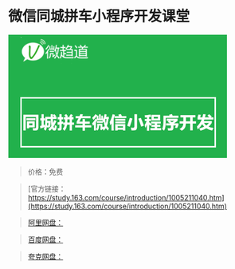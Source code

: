 # 微信同城拼车小程序开发课堂

![img](../../../assets/study163/free/e1f78c41-918b-42a7-a9b0-1de7b3754efe.png)

> 价格：免费

> [官方链接：https://study.163.com/course/introduction/1005211040.htm](https://study.163.com/course/introduction/1005211040.htm)

> [阿里网盘：]()

> [百度网盘：]()

> [夸克网盘：]()
